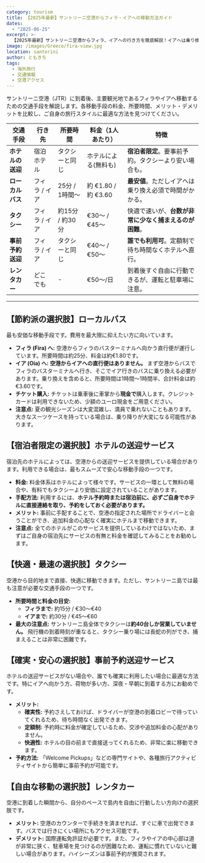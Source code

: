 ```yaml
---
category: tourism
title: 【2025年最新】サントリーニ空港からフィラ・イアへの移動方法ガイド
dates:
  - "2025-06-25"
excerpt: >-
  【2025年最新】サントリーニ空港からフィラ、イアへの行き方を徹底解説！イアへは乗り換え必須の格安バス、捕まえるのが困難なタクシー、安心のホテル送迎や事前予約サービス、レンタカーまで。料金や所要時間を比較し、あなたの予算やスタイルに最適な移動手段をご提案します。旅の計画に必須の情報が満載です。
image: /images/Greece/fira-view.jpg
location: santorini
author: ともきち
tags:
  - 海外旅行
  - 交通情報
  - 空港アクセス
---
```


サントリーニ空港（JTR）に到着後、主要観光地であるフィラやイアへ移動するための交通手段を解説します。各移動手段の料金、所要時間、メリット・デメリットを比較し、ご自身の旅行スタイルに最適な方法を見つけてください。

| 交通手段         | 行き先        | 所要時間        | 料金（1人あたり）    | 特徴                                                   |
| ---------------- | ------------- | --------------- | -------------------- | ------------------------------------------------------ |
| **ホテルの送迎** | 宿泊ホテル    | タクシーと同じ  | ホテルによる(無料も) | **宿泊者限定**。要事前予約。タクシーより安い場合も。   |
| **ローカルバス** | フィラ / イア | 25分 / 1時間～  | 約 €1.80 / 約 €3.60  | **最安値**。ただしイアへは乗り換え必須で時間がかかる。 |
| **タクシー**     | フィラ / イア | 約15分 / 約30分 | €30～ / €45～        | 快適で速いが、**台数が非常に少なく捕まえるのが困難**。 |
| **事前予約送迎** | フィラ / イア | タクシーと同じ  | €40～ / €50～        | **誰でも利用可**。定額制で待ち時間なくホテルへ直行。   |
| **レンタカー**   | どこでも      | -               | €50～/日             | 到着後すぐ自由に行動できるが、運転と駐車場に注意。     |

---

## 【節約派の選択肢】ローカルバス

最も安価な移動手段です。費用を最大限に抑えたい方に向いています。

- **フィラ (Fira) へ:** 空港からフィラのバスターミナルへ向かう直行便が運行しています。所要時間は約25分、料金は約€1.80です。
- **イア (Oia) へ:** **空港からイアへの直行便はありません。** まず空港からバスでフィラのバスターミナルへ行き、そこでイア行きのバスに乗り換える必要があります。乗り換えを含めると、所要時間は1時間～1時間半、合計料金は約€3.60です。
- **チケット購入:** チケットは乗車後に車掌から**現金で**購入します。クレジットカードは利用できないため、少額のユーロ現金をご用意ください。
- **注意点:** 夏の観光シーズンは大変混雑し、満員で乗れないこともあります。大きなスーツケースを持っている場合は、乗り降りが大変になる可能性があります。

## 【宿泊者限定の選択肢】ホテルの送迎サービス

宿泊先のホテルによっては、空港からの送迎サービスを提供している場合があります。利用できる場合は、最もスムーズで安心な移動手段の一つです。

- **料金:** 料金体系はホテルによって様々です。サービスの一環として無料の場合や、有料でもタクシーより安価に設定されていることがあります。
- **手配方法:** 利用するには、**ホテル予約時または宿泊前に、必ずご自身でホテルに直接連絡を取り、予約をしておく必要があります。**
- **メリット:** 事前に手配することで、空港の指定された場所でドライバーと会うことができ、追加料金の心配なく確実にホテルまで移動できます。
- **注意点:** 全てのホテルがこのサービスを提供しているわけではないため、まずはご自身の宿泊先にサービスの有無と料金を確認してみることをお勧めします。

## 【快適・最速の選択肢】タクシー

空港から目的地まで直接、快適に移動できます。ただし、サントリーニ島では最も注意が必要な交通手段の一つです。

- **所要時間と料金の目安:**
  - **フィラまで:** 約15分 / €30～€40
  - **イアまで:** 約30分 / €45～€60
- **最大の注意点:** サントリーニ島全体でタクシーは**約40台しか営業していません。** 飛行機の到着時刻が重なると、タクシー乗り場には長蛇の列ができ、捕まえることは非常に困難です。

## 【確実・安心の選択肢】事前予約送迎サービス

ホテルの送迎サービスがない場合や、誰でも確実に利用したい場合に最適な方法です。特にイアへ向かう方、荷物が多い方、深夜・早朝に到着する方にお勧めです。

- **メリット:**
  - **確実性:** 予約さえしておけば、ドライバーが空港の到着ロビーで待っていてくれるため、待ち時間なく出発できます。
  - **定額制:** 予約時に料金が確定しているため、交渉や追加料金の心配がありません。
  - **快適性:** ホテルの目の前まで直接送ってくれるため、非常に楽に移動できます。
- **予約方法:** 「Welcome Pickups」などの専門サイトや、各種旅行アクティビティサイトから簡単に事前予約が可能です。

## 【自由な移動の選択肢】レンタカー

空港に到着した瞬間から、自分のペースで島内を自由に行動したい方向けの選択肢です。

- **メリット:** 空港のカウンターで手続きを済ませれば、すぐに車で出発できます。バスでは行きにくい場所にもアクセス可能です。
- **デメリット:** 国際運転免許証が必要です。また、フィラやイアの中心部は道が非常に狭く、駐車場を見つけるのが困難なため、運転に慣れていないと難しい場合があります。ハイシーズンは事前予約が推奨されます。
